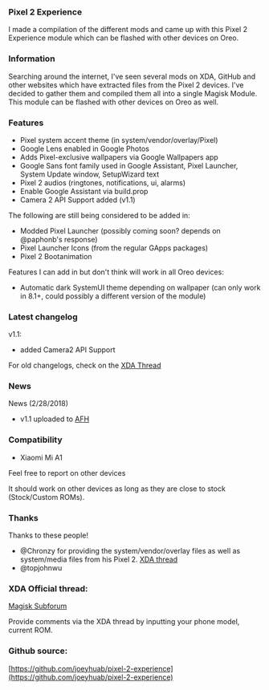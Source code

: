 ### Pixel 2 Experience
I made a compilation of the different mods and came up with this Pixel 2 Experience module which can be flashed with other devices on Oreo.

### Information
Searching around the internet, I've seen several mods on XDA, GitHub and other websites which have extracted files from the Pixel 2 devices. I've decided to gather them and compiled them all into a single Magisk Module. This module can be flashed with other devices on Oreo as well.

### Features
- Pixel system accent theme (in system/vendor/overlay/Pixel)
- Google Lens enabled in Google Photos
- Adds Pixel-exclusive wallpapers via Google Wallpapers app
- Google Sans font family used in Google Assistant, Pixel Launcher, System Update window, SetupWizard text
- Pixel 2 audios (ringtones, notifications, ui, alarms)
- Enable Google Assistant via build.prop
- Camera 2 API Support added (v1.1)

The following are still being considered to be added in:

- Modded Pixel Launcher (possibly coming soon? depends on @paphonb's response)
- Pixel Launcher Icons (from the regular GApps packages)
- Pixel 2 Bootanimation

Features I can add in but don't think will work in all Oreo devices:

- Automatic dark SystemUI theme depending on wallpaper (can only work in 8.1+, could possibly a different version of the module)

### Latest changelog
v1.1:
- added Camera2 API Support

For old changelogs, check on the [XDA Thread](https://forum.xda-developers.com/apps/magisk/module-pixel-2-experience-t3757137/)

### News
News (2/28/2018)
- v1.1 uploaded to [AFH](https://www.androidfilehost.com/?fid=673956719939822573)

### Compatibility
- Xiaomi Mi A1

Feel free to report on other devices

It should work on other devices as long as they are close to stock (Stock/Custom ROMs).

### Thanks
Thanks to these people!
- @Chronzy for providing the system/vendor/overlay files as well as system/media files from his Pixel 2. [XDA thread](https://forum.xda-developers.com/showpost.php?p=74267243&postcount=14) 
- @topjohnwu

### XDA Official thread:
[Magisk Subforum](https://forum.xda-developers.com/apps/magisk/module-pixel-2-experience-t3757137/)

Provide comments via the XDA thread by inputting your phone model, current ROM.

### Github source: <br />
[https://github.com/joeyhuab/pixel-2-experience](https://github.com/joeyhuab/pixel-2-experience)
